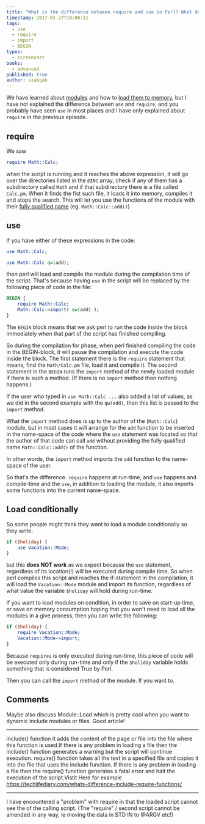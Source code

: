 ```yaml
---
title: "What is the difference between require and use in Perl? What does import do?"
timestamp: 2017-01-27T10:00:11
tags:
  - use
  - require
  - import
  - BEGIN
types:
  - screencast
books:
  - advanced
published: true
author: szabgab
---
```



We have learned about [modules](/modules) and how to [load them to memory](/require-at-inc),
but I have not explained the difference between `use` and `require`, and you probably have seen
`use` in most places and I have only explained about `require` in the previous episode.


<slidecast file="advanced-perl/libraries-and-modules/use-require-import" youtube="1W_llZqt74k" />


## require

We saw

```perl
require Math::Calc;
```

when the script is running and it reaches the above expression, it will go over the directories listed in
the `@INC` array, check if any of them has a subdirectory called `Math` and if that subdirectory
there is a file called `Calc.pm`. When it finds the fist such file, it loads it into memory, compiles it and stops the search.
This will let you use the functions of the module with their [fully qualified name](/namespaces-and-packages) (eg. `Math::Calc::add()`)

## use

If you have either of these expressions in the code:
 
```perl
use Math::Calc;
```

```perl
use Math::Calc qw(add);
```

then perl will load and compile the module during the compilation time of the script.
That's because having `use` in the script will be replaced by the following piece of code
in the file:

```perl
BEGIN {
    require Math::Calc;
    Math::Calc->import( qw(add) );
}
```

The `BEGIN` block means that we ask perl to run the code inside the block immediately when that
part of the script has finished compiling.

So during the compilation for phase, when perl finished compiling the code in the BEGIN-block, it will
pause the compilation and execute the code inside the block. The first statement there is the `require`
statement that means, find the `Math/Calc.pm` file, load it and compile it.
The second statement in the `BEGIN` runs the `import` method of the newly loaded module if
there is such a method. (If there is no `import` method then nothing happens.)

If the user who typed in `use Math::Calc ...` also added a list of values, as we did in the second
example with the `qw(add)`, then this list is passed to the `import` method.

What the `import` method does is up to the author of the (`Math::Calc`) module, but in most
cases it will arrange for the `add` function to be inserted in the name-space of the code where
the `use` statement was located so that the author of that code can call `add` without
providing the fully qualified name `Math::Calc::add()` of the function.

In other words, the `import` method imports the `add` function to the name-space of the user.


So that's the difference. `require` happens at run-time, and `use` happens and compile-time
and the `use`, in addition to loading the module, it also imports some functions into the current name-space.

## Load conditionally

So some people might think they want to load a module conditionally so they write:

```perl
if ($holiday) {
    use Vacation::Mode;
}
```

but this **does NOT work** as we expect because the `use` statement, regardless of its location(!)
will be executed during compile time. So when perl compiles this script and reaches the if-statement
in the compilation, it will load the `Vacation::Mode` module and import its function, regardless
of what value the variable `$holiday` will hold during run-time.

If you want to load modules on condition, in order to save on start-up time, or save on memory consumption
hoping that you won't need to load all the modules in a give process, then you can write the following:

```perl
if ($holiday) {
    require Vacation::Mode;
    Vacation::Mode->import;
}
```

Because `requires` is only executed during run-time, this piece of code will be executed only during run-time
and only if the `$holiday` variable holds something that is considered True by Perl.

Then you can call the `import` method of the module. If you want to.

## Comments

Maybe also discuss Module::Load which is pretty cool when you want to dynamic include modules or files. Good article!

<hr>

include() function it adds the content of the page or
file into the file where this function is used.If there is any problem
in loading a file then the include() function generates a warning but the script will continue execution. require() function takes all the text in a specified
file and copies it into the file that uses the include function. If
there is any problem in loading a file then the require() function generates a fatal error and halt the execution of the script.Vistit Here for example
https://techlifediary.com/whats-difference-include-require-functions/

<hr>

I have encountered a "problem" with require in that the loaded script cannot see the <std in=""> of the calling script. (The "require" / second script cannot be amended in any way, ie moving the data in STD IN to @ARGV etc!)


